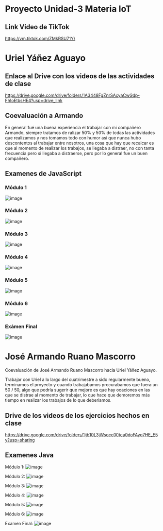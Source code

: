 # Proyecto Unidad-3 Materia IoT

## Link Video de TikTok
https://vm.tiktok.com/ZMkRSU71Y/

# Uriel Yáñez Aguayo
## Enlace al Drive con los videos de las actividades de clase
https://drive.google.com/drive/folders/1A3448FgZnrSAcyaCwGdp-FhIoEtbsHE4?usp=drive_link

## Coevaluación a Armando
En general fué una buena experiencia el trabajar con mi compañero Armando, siempre tratamos de ralizar 50% y 50% de todas las actividades que realizamos y nos tomamos todo con humor asi que nunca hubo descontentos al trabajar entre nosotros, una cosa que hay que recalcar es que al momento de realizar los trabajos, se llegaba a distraer, no con tanta frecuencia pero si llegaba a distraerse, pero por lo general fue un buen compañero.

## Examenes de JavaScript
### Módulo 1
![image](https://github.com/user-attachments/assets/aa0c9351-1857-41fe-8a76-5415f414373b)

### Módulo 2

![image](https://github.com/user-attachments/assets/06a88cd2-5a29-44c1-84d7-eb1e8444115b)

### Módulo 3

![image](https://github.com/user-attachments/assets/da088160-9880-485a-b6d3-c466911fc47b)

### Módulo 4

![image](https://github.com/user-attachments/assets/20228ea2-9967-40e7-85a6-eda7d1f8d182)

### Módulo 5

![image](https://github.com/user-attachments/assets/16a2d829-164f-47e3-aeb4-4ca189abed7e)

### Módulo 6

![image](https://github.com/user-attachments/assets/80be2a6e-9019-4455-9fc2-1afd45d2a0c7)

### Exámen Final

![image](https://github.com/user-attachments/assets/5bbd32d3-2d1c-48f4-a396-11cd24e88d1f)



# José Armando Ruano Mascorro

Coevaluación de José Armando Ruano Mascorro hacia Uriel Yáñez Aguayo.

Trabajar con Uriel a lo largo del cuatrimestre a sido regularmente bueno, terminamos el proyecto y cuando trabajabamos procurabamos que fuera un 50 / 50, algo que podría sugerir que mejore es que hay ocaciones en las que se distrae al momento de trabajar, lo que hace que demoremos más tiempo en realizar los trabajos de lo que deberiamos.

## Drive de los videos de los ejercicios hechos en clase

https://drive.google.com/drive/folders/1ijb10L3jWsocc00tca0doFAyq7HE_E5y?usp=sharing 

## Examenes Java

Módulo 1:
![image](https://github.com/user-attachments/assets/69790794-fb05-476b-bd3a-a2ffdcbf5891)

Módulo 2:
![image](https://github.com/user-attachments/assets/5d2cfa1d-76d5-4367-ad4e-7c7daf626b3a)

Módulo 3:
![image](https://github.com/user-attachments/assets/2e8bcc79-d450-4ab2-8764-2d3c96e56706)

Módulo 4:
![image](https://github.com/user-attachments/assets/265af898-ecb9-441a-8e1f-602ef6161f43)

Módulo 5:
![image](https://github.com/user-attachments/assets/1ac722a2-5328-4d6d-9434-501839c2478b)

Módulo 6:
![image](https://github.com/user-attachments/assets/11083ab3-1c83-428a-8fe5-205f606b7e1f)

Examen Final:
![image](https://github.com/user-attachments/assets/321e86d4-8694-4d42-9fbb-ea90f9c62295)




